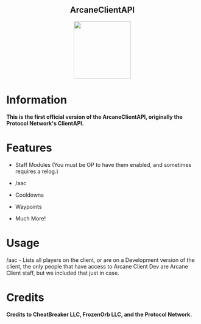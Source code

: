 <h2 align="center">ArcaneClientAPI</h2>

<p align="center">
    <img src="https://i.imgur.com/e4Au1VM.png" width="150" height="150"/>
</p>

# Information

**This is the first official version of the ArcaneClientAPI, originally the Protocol Network's ClientAPI.**

# Features

- Staff Modules (You must be OP to have them enabled, and sometimes requires a relog.)

- /aac

- Cooldowns

- Waypoints

- Much More!

# Usage

/aac - Lists all players on the client, or are on a Development version of the client, the only people that have access to Arcane Client Dev are Arcane Client staff, but we included that just in case.

# Credits

<h4>Credits to CheatBreaker LLC, FrozenOrb LLC, and the Protocol Network.</h4>
